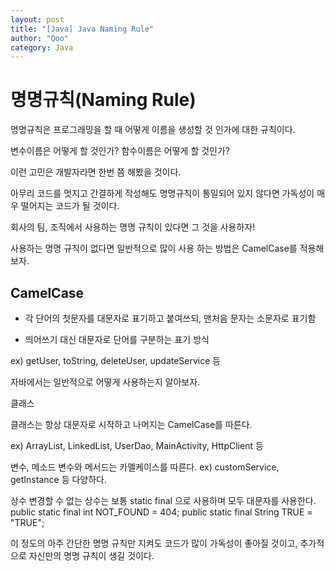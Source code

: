 ```yaml
---
layout: post
title: "[Java] Java Naming Rule"
author: "Qoo"
category: Java
---
```

# 명명규칙(Naming Rule)
명명규칙은 프로그래밍을 할 때 어떻게 이름을 생성할 것 인가에 대한 규칙이다.

변수이름은 어떻게 할 것인가? 함수이름은 어떻게 할 것인가? 

이런 고민은 개발자라면 한번 쯤 해봤을 것이다.

아무리 코드를 멋지고 간결하게 작성해도 명명규칙이 통일되어 있지 않다면 가독성이 매우 떨어지는 코드가 될 것이다. 

회사의 팀, 조직에서 사용하는 명명 규칙이 있다면 그 것을 사용하자! 

사용하는 명명 규칙이 없다면 일반적으로 많이 사용 하는 방법은 CamelCase를 적용해 보자.



## CamelCase

- 각 단어의 첫문자를 대문자로 표기하고 붙여쓰되, 맨처음 문자는 소문자로 표기함

- 띄어쓰기 대신 대문자로 단어를 구분하는 표기 방식

ex) getUser, toString, deleteUser, updateService 등 


자바에서는 일반적으로 어떻게 사용하는지 알아보자.

클래스

클래스는 항상 대문자로 시작하고 나머지는 CamelCase를 따른다.

ex) ArrayList, LinkedList, UserDao, MainActivity, HttpClient 등


변수, 메소드
변수와 메서드는 카멜케이스를 따른다.
ex) customService, getInstance 등 다양하다.

상수 
변경할 수 없는 상수는 보통 static final 으로 사용하며 모두 대문자를 사용한다.
public static final int NOT_FOUND = 404;
public static final String TRUE = "TRUE";

이 정도의 아주 간단한 명명 규칙만 지켜도 코드가 많이 가독성이 좋아질 것이고, 추가적으로 자신만의 명명 규칙이 생길 것이다.